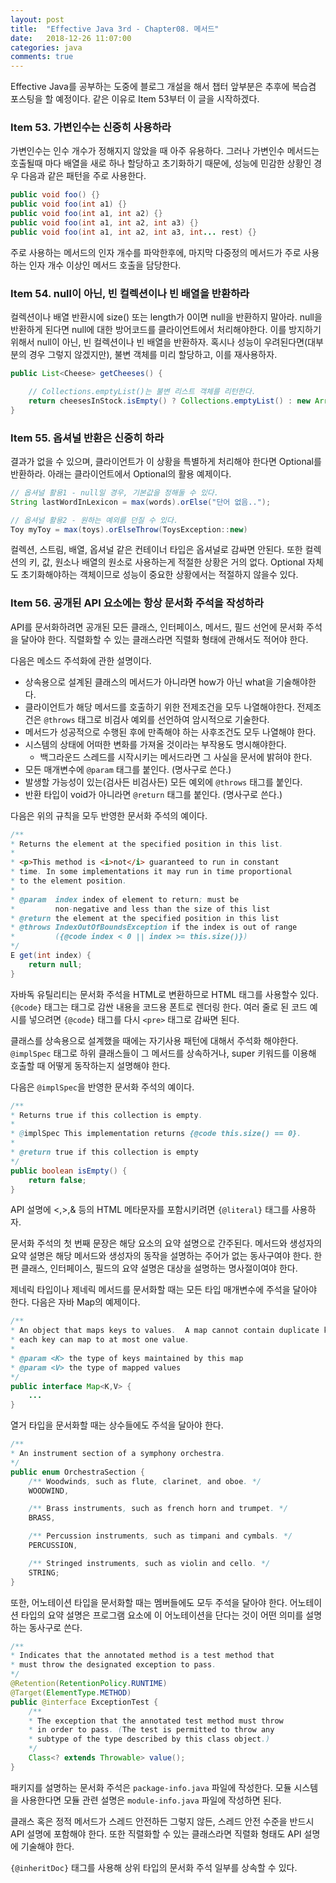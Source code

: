 ```yaml
---
layout: post
title:  "Effective Java 3rd - Chapter08. 메서드"
date:   2018-12-26 11:07:00
categories: java
comments: true
---
```

Effective Java를 공부하는 도중에 블로그 개설을 해서 챕터 앞부분은 추후에 복습겸 포스팅을 할 예정이다. 같은 이유로 Item 53부터 이 글을 시작하겠다.
 
### Item 53. 가변인수는 신중히 사용하라
가변인수는 인수 개수가 정해지지 않았을 때 아주 유용하다.
그러나 가변인수 메서드는 호출될때 마다 배열을 새로 하나 할당하고 초기화하기 때문에, 성능에 민감한 상황인 경우 다음과 같은 패턴을 주로 사용한다.
```java
public void foo() {}
public void foo(int a1) {}
public void foo(int a1, int a2) {}
public void foo(int a1, int a2, int a3) {}
public void foo(int a1, int a2, int a3, int... rest) {}
```
주로 사용하는 메서드의 인자 개수를 파악한후에, 마지막 다중정의 메서드가 주로 사용하는 인자 개수 이상인 메서드 호출을 담당한다.
 
### Item 54. null이 아닌, 빈 컬렉션이나 빈 배열을 반환하라
컬렉션이나 배열 반환시에 size() 또는 length가 0이면 null을 반환하지 말아라. null을 반환하게 된다면 null에 대한 방어코드를 클라이언트에서 처리해야한다.
이를 방지하기 위해서 null이 아닌, 빈 컬렉션이나 빈 배열을 반환하자.
혹시나 성능이 우려된다면(대부분의 경우 그렇지 않겠지만), 불변 객체를 미리 할당하고, 이를 재사용하자.
```java
public List<Cheese> getCheeses() {

	// Collections.emptyList()는 불변 리스트 객체를 리턴한다.
	return cheesesInStock.isEmpty() ? Collections.emptyList() : new ArrayList<>(cheessesInStock);
}
```
### Item 55. 옵셔널 반환은 신중히 하라
결과가 없을 수 있으며, 클라이언트가 이 상황을 특별하게 처리해야 한다면 Optional<T>를 반환하라. 아래는 클라이언트에서 Optional의 활용 예제이다.
```java
// 옵셔널 활용1 - null일 경우, 기본값을 정해둘 수 있다.
String lastWordInLexicon = max(words).orElse("단어 없음..");

// 옵셔널 활용2 - 원하는 예외를 던질 수 있다.
Toy myToy = max(toys).orElseThrow(ToysException::new)
```
컬렉션, 스트림, 배열, 옵셔널 같은 컨테이너 타입은 옵셔널로 감싸면 안된다. 또한 컬렉션의 키, 값, 원소나 배열의 원소로 사용하는게 적절한 상황은 거의 없다.
Optional 자체도 초기화해야하는 객체이므로 성능이 중요한 상황에서는 적절하지 않을수 있다.
 
### Item 56. 공개된 API 요소에는 항상 문서화 주석을 작성하라
API를 문서화하려면 공개된 모든 클래스, 인터페이스, 메서드, 필드 선언에 문서화 주석을 달아야 한다. 직렬화할 수 있는 클래스라면 직렬화 형태에 관해서도 적어야 한다.

다음은 메소드 주석화에 관한 설명이다.

- 상속용으로 설계된 클래스의 메서드가 아니라면 how가 아닌 what을 기술해야한다.
- 클라이언트가 해당 메서드를 호출하기 위한 전제조건을 모두 나열해야한다. 전제조건은 `@throws` 태그로 비검사 예외를 선언하여 암시적으로 기술한다.
- 메서드가 성공적으로 수행된 후에 만족해야 하는 사후조건도 모두 나열해야 한다.
- 시스템의 상태에 어떠한 변화를 가져올 것이라는 부작용도 명시해야한다.
	- 백그라운드 스레드를 시작시키는 메서드라면 그 사실을 문서에 밝혀야 한다.
- 모든 매개변수에 `@param` 태그를 붙인다. (명사구로 쓴다.)
- 발생할 가능성이 있는(검사든 비검사든) 모든 예외에 `@throws` 태그를 붙인다.
- 반환 타입이 void가 아니라면 `@return` 태그를 붙인다. (명사구로 쓴다.)

다음은 위의 규칙을 모두 반영한 문서화 주석의 예이다.

```java
/**
* Returns the element at the specified position in this list.
*
* <p>This method is <i>not</i> guaranteed to run in constant
* time. In some implementations it may run in time proportional
* to the element position.
*
* @param  index index of element to return; must be
*         non-negative and less than the size of this list
* @return the element at the specified position in this list
* @throws IndexOutOfBoundsException if the index is out of range
*         ({@code index < 0 || index >= this.size()})
*/
E get(int index) {
	return null;
}
```

자바독 유틸리티는 문서화 주석을 HTML로 변환하므로 HTML 태그를 사용할수 있다.
`{@code}` 태그는 태그로 감싼 내용을 코드용 폰트로 렌더링 한다. 여러 줄로 된 코드 예시를 넣으려면 `{@code}` 태그를 다시 `<pre>` 태그로 감싸면 된다.

클래스를 상속용으로 설계했을 때에는 자기사용 패턴에 대해서 주석화 해야한다.
`@implSpec` 태그로 하위 클래스들이 그 메서드를 상속하거나, super 키워드를 이용해 호출할 때 어떻게 동작하는지 설명해야 한다.

다음은 `@implSpec`을 반영한 문서화 주석의 예이다.

```java
/**
* Returns true if this collection is empty.
*
* @implSpec This implementation returns {@code this.size() == 0}.
*
* @return true if this collection is empty
*/
public boolean isEmpty() {
	return false;
}
```

API 설명에 <,>,& 등의 HTML 메타문자를 포함시키려면 `{@literal}` 태그를 사용하자.

문서화 주석의 첫 번째 문장은 해당 요소의 요약 설명으로 간주된다.
메서드와 생성자의 요약 설명은 해당 메서드와 생성자의 동작을 설명하는 주어가 없는 동사구여야 한다.
한편 클래스, 인터페이스, 필드의 요약 설명은 대상을 설명하는 명사절이여야 한다.

제네릭 타입이나 제네릭 메서드를 문서화할 때는 모든 타입 매개변수에 주석을 달아야 한다.
다음은 자바 Map의 예제이다.

```java
/**
* An object that maps keys to values.  A map cannot contain duplicate keys;
* each key can map to at most one value. 
*
* @param <K> the type of keys maintained by this map
* @param <V> the type of mapped values
*/
public interface Map<K,V> {
	...
}
```

열거 타입을 문서화할 때는 상수들에도 주석을 달아야 한다.

```java
/**
* An instrument section of a symphony orchestra.
*/
public enum OrchestraSection {
	/** Woodwinds, such as flute, clarinet, and oboe. */
	WOODWIND,

	/** Brass instruments, such as french horn and trumpet. */
	BRASS,

	/** Percussion instruments, such as timpani and cymbals. */
	PERCUSSION,

	/** Stringed instruments, such as violin and cello. */
	STRING;
}
```

또한, 어노테이션 타입을 문서화할 때는 멤버들에도 모두 주석을 달아야 한다. 어노테이션 타입의 요약 설명은 프로그램 요소에 이 어노테이션을 단다는 것이 어떤 의미를 설명하는 동사구로 쓴다.

```java
/**
* Indicates that the annotated method is a test method that
* must throw the designated exception to pass.
*/
@Retention(RetentionPolicy.RUNTIME)
@Target(ElementType.METHOD)
public @interface ExceptionTest {
	/**
	* The exception that the annotated test method must throw
	* in order to pass. (The test is permitted to throw any
	* subtype of the type described by this class object.)
	*/
	Class<? extends Throwable> value();
}
```

패키지를 설명하는 문서화 주석은 `package-info.java` 파일에 작성한다. 모듈 시스템을 사용한다면 모듈 관련 설명은 `module-info.java` 파일에 작성하면 된다.

클래스 혹은 정적 메서드가 스레드 안전하든 그렇지 않든, 스레드 안전 수준을 반드시 API 설명에 포함해야 한다.
또한 직렬화할 수 있는 클래스라면 직렬화 형태도 API 설명에 기술해야 한다.

`{@inheritDoc}` 태그를 사용해 상위 타입의 문서화 주석 일부를 상속할 수 있다.